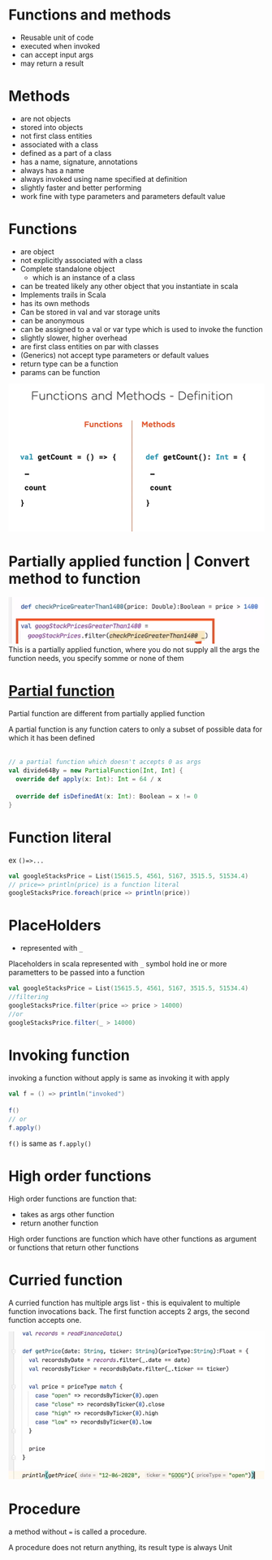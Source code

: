# Functions and methods

- Reusable unit of code
- executed when invoked
- can accept input args
- may return a result

# Methods

- are not objects
- stored into objects
- not first class entities
- associated with a class
- defined as a part of a class
- has a name, signature, annotations
- always has a name
- always invoked using name specified at definition
- slightly faster and better performing
- work fine with type parameters and parameters default value

# Functions

- are object
- not explicitly associated with a class
- Complete standalone object
    - which is an instance of a class
- can be treated likely any other object that you instantiate in scala
- Implements trails in Scala
- has its own methods
- Can be stored in val and var storage units
- can be anonymous
- can be assigned to a val or var type which is used to invoke the function
- slightly slower, higher overhead
- are first class entities on par with classes
- (Generics) not accept type parameters or default values
- return type can be a function
- params can be function

![img.png](img.png)

# Partially applied function | Convert method to function

![img_1.png](img_1.png)
This is a partially applied function, where you do not supply
all the args the function needs, you specify somme or none of them

# [Partial function](../PartialFunctions.scala)

Partial function are different from partially applied function

A partial function is any function caters to only a subset of possible data for
which it has been defined

```scala worksheet

// a partial function which doesn't accepts 0 as args
val divide64By = new PartialFunction[Int, Int] {
  override def apply(x: Int): Int = 64 / x

  override def isDefinedAt(x: Int): Boolean = x != 0
}

```

# Function literal

ex `()=>...`

```scala worksheet
val googleStacksPrice = List(15615.5, 4561, 5167, 3515.5, 51534.4)
// price=> println(price) is a function literal
googleStacksPrice.foreach(price => println(price))

```

# PlaceHolders

- represented with ``_``

Placeholders in scala represented with `_` symbol hold ine or more parametters
to be passed into a function

```scala worksheet
val googleStacksPrice = List(15615.5, 4561, 5167, 3515.5, 51534.4)
//filtering
googleStacksPrice.filter(price => price > 14000)
//or
googleStacksPrice.filter(_ > 14000)
```

# Invoking function

invoking a function without apply is same as invoking it with apply

```scala worksheet
val f = () => println("invoked")

f()
// or
f.apply()
```

`f()` is same as `f.apply()`

# High order functions

High order functions are function that:

- takes as args other function
- return another function

High order functions are function which have other functions
as argument or functions that return other functions

# Curried function

A curried function has multiple args list - this is equivalent
to multiple function invocations back. The first function accepts
2 args, the second function accepts one.

![img_2.png](img_2.png)

# Procedure

a method without `=` is called a procedure.

A procedure does not return anything, its result type is always Unit